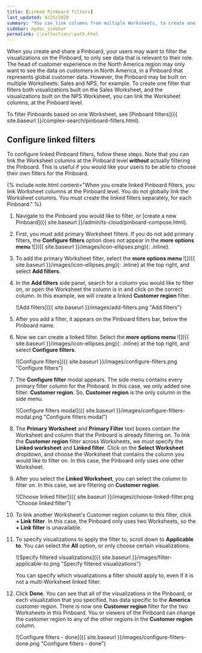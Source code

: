 ```yaml
---
title: [Linked Pinboard filters]
last_updated: 9/25/2020
summary: "You can link columns from multiple Worksheets, to create one Pinboard filter for visualizations that come from different Worksheets."
sidebar: mydoc_sidebar
permalink: /:collection/:path.html
---
```

When you create and share a Pinboard, your users may want to filter the visualizations on the Pinboard, to only see data that is relevant to their role. The head of customer experience in the North America region may only want to see the data on customers in North America, in a Pinboard that represents global customer data. However, the Pinboard may be built on multiple Worksheets: Sales and NPS, for example. To create one filter that filters both visualizations built on the Sales Worksheet, and the visualizations built on the NPS Worksheet, you can link the Worksheet columns, at the Pinboard level.

To filter Pinboards based on one Worksheet, see [Pinboard filters]({{ site.baseurl }}/complex-search/pinboard-filters.html).

## Configure linked filters
To configure linked Pinboard filters, follow these steps. Note that you can link the Worksheet columns at the Pinboard level ***without*** actually filtering the Pinboard. This is useful if you would like your users to be able to choose their own filters for the Pinboard.

{% include note.html content="When you create linked Pinboard filters, you link Worksheet columns at the Pinboard level. You do not globally link the Worksheet columns. You must create the linked filters separately, for each Pinboard." %}

1. Navigate to the Pinboard you would like to filter, or [create a new Pinboard]({{ site.baseurl }}/admin/ts-cloud/pinboard-compose.html).

2. First, you must add primary Worksheet filters. If you do not add primary filters, the **Configure filters** option does not appear in the **more options menu** ![]({{ site.baseurl }}/images/icon-ellipses.png){: .inline}.

3. To add the primary Worksheet filter, select the **more options menu** ![]({{ site.baseurl }}/images/icon-ellipses.png){: .inline} at the top right, and select **Add filters**.

4. In the **Add filters** side panel, search for a column you would like to filter on, or open the Worksheet the column is in and click on the correct column. In this example, we will create a linked **Customer region** filter.

    ![Add filters]({{ site.baseurl }}/images/add-filters.png "Add filters")

5. After you add a filter, it appears on the Pinboard filters bar, below the Pinboard name.

6. Now we can create a linked filter. Select the **more options menu** ![]({{ site.baseurl }}/images/icon-ellipses.png){: .inline} at the top right, and select **Configure filters**.

    ![Configure filters]({{ site.baseurl }}/images/configure-filters.png "Configure filters")

7. The **Configure filter** modal appears. The side menu contains every primary filter column for the Pinboard. In this case, we only added one filter: **Customer region**. So, **Customer region** is the only column in the side menu.

    ![Configure filters modal]({{ site.baseurl }}/images/configure-filters-modal.png "Configure filters modal")

8. The **Primary Worksheet** and **Primary Filter** text boxes contain the Worksheet and column that the Pinboard is already filtering on. To link the **Customer region** filter across Worksheets, we must specify the **Linked worksheet** and **Linked filter**. Click on the **Select Worksheet** dropdown, and choose the Worksheet that contains the column you would like to filter on. In this case, the Pinboard only uses one other Worksheet.

9. After you select the **Linked Worksheet**, you can select the column to filter on. In this case, we are filtering on **Customer region**.

    ![Choose linked filter]({{ site.baseurl }}/images/choose-linked-filter.png "Choose linked filter")

10. To link another Worksheet's Customer region column to this filter, click **+ Link filter**. In this case, the Pinboard only uses two Worksheets, so the **+ Link filter** is unavailable.

11. To specify visualizations to apply the filter to, scroll down to **Applicable to**. You can select the **All** option, or only choose certain visualizations.

    ![Specify filtered visualizations]({{ site.baseurl }}/images/filter-applicable-to.png "Specify filtered visualizations")

    You can specify which visualizations a filter should apply to, even if it is not a multi-Worksheet linked filter.

12. Click **Done**. You can see that all of the visualizations in the Pinboard, or each visualization that you specified, has data specific to the **America** customer region. There is now one **Customer region** filter for the two Worksheets in this Pinboard. You or viewers of the Pinboard can change the customer region to any of the other regions in the **Customer region** column.

    ![Configure filters - done]({{ site.baseurl }}/images/configure-filters-done.png "Configure filters - done")
